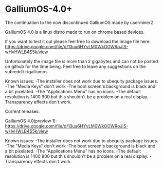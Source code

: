 # GalliumOS-4.0+
The continuation to the now discontinued GalliumOS made by userminer2

GalliumOS 4.0 is a linux distro made to run on chrome based devices.

If you want to test it out please feel free to download the image file here:
https://drive.google.com/file/d/13uu6HYvLM0WkOOWRoJIS-wHvHWLB4S5k/view

Unfortunately the image file is more than 2 gigabytes and can not be posted on github for the time being.
Feel free to leave any suggestions on the subreddit r/galliumos

Known issues:
-The installer does not work due to ubequity package issues.
-The "Media Keys" don't work
-The boot screen's background is black and a bit pixelated.
-The "Applications Menu" has no icons.
-The default resolution is 1400 900 but this shouldn't be a problem on a real display.
-Transparency effects don't work.

Current releases:

GalliumOS 4.0(preview 1):
https://drive.google.com/file/d/13uu6HYvLM0WkOOWRoJIS-wHvHWLB4S5k/view

Known issues:
-The installer does not work due to ubequity package issues.
-The "Media Keys" don't work
-The boot screen's background is black and a bit pixelated.
-The "Applications Menu" has no icons.
-The default resolution is 1400 900 but this shouldn't be a problem on a real display.
-Transparency effects don't work.
